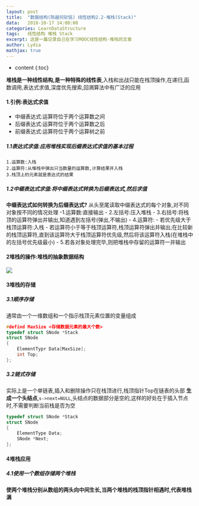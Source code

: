 ```yaml
---
layout:	post
title:	"数据结构(陈越何钦铭) 线性结构2.2-堆栈(Stack)"
data:	2018-10-17 14:00:00
categories: LearnDataStructure
tags:	线性结构 堆栈 Stack
excerpt: 这是一篇记录自己在学习MOOC线性结构-堆栈的文章
author: Lydia
mathjax: true
---
```


* content
{:toc}

**堆栈是一种线性结构,是一种特殊的线性表**,入栈和出战只能在栈顶操作,在递归,函数调用,表达式求值,深度优先搜索,回溯算法中有广泛的应用

#### **1.引例:表达式求值**
- 中缀表达式:运算符位于两个运算数之间
- 后缀表达式:运算符位于两个运算数之后
- 前缀表达式:运算符位于两个运算树之前

##### **1.1表达式求值:应用堆栈实现后缀表达式求值的基本过程**
	1.运算数:入栈
	2.运算符:从堆栈中弹出只当数量的运算数,计算结果并入栈
	3.栈顶上的元素就是表达式的结果
##### **1.2中缀表达式求值:将中缀表达式转换为后缀表达式,然后求值**
**中缀表达式如何转换为后缀表达式?**
	从头至尾读取中缀表达式的每个对象,对不同对象按不同的情况处理
	-1.运算数:直接输出
    - 2.左括号:压入堆栈
    - 3.右括号:将栈顶的运算符弹出并输出,知道遇到左括号(弹出,不输出)
    - 4.运算符:
    	- 若优先级大于栈顶运算符:入栈
    	- 若运算符小于等于栈顶运算符,栈顶运算符弹出并输出;在比较新的栈顶运算符,直到该运算符大于栈顶运算符优先级,然后将该运算符入栈(在堆栈中的左括号优先级最小)
    - 5.若各对象处理完毕,则把堆栈中存留的运算符一并输出

#### **2堆栈的操作:堆栈的抽象数据结构**
![](https://raw.githubusercontent.com/LingjieLi/LingjieLi.github.io/master/images/StackADT.png)
#### **3堆栈的存储**
##### **3.1顺序存储**
通常由一个一维数组和一个指示栈顶元素位置的变量组成
```cpp
#defind MaxSize <存储数据元素的最大个数>
typedef struct SNode *Stack
struct SNode
{
	ElementTypr Data[MaxSize];
    int Top;
};
```
##### **3.2链式存储**
实际上是一个单链表,插入和删除操作只在栈顶进行,栈顶指针Top在链表的头部
**生成一个头结点**,`s->next=NULL`,头结点的数据部分是空的,这样的好处在于插入节点时,不需要判断当前栈是否为空
```cpp
typedef struct SNode *Stack
struct SNode
{
	ElementType Data;
    SNode *Next; 
};
```
#### **4堆栈应用**
##### **4.1使用一个数组存储两个堆栈**
**使两个堆栈分别从数组的两头向中间生长,当两个堆栈的栈顶指针相遇时,代表堆栈满**